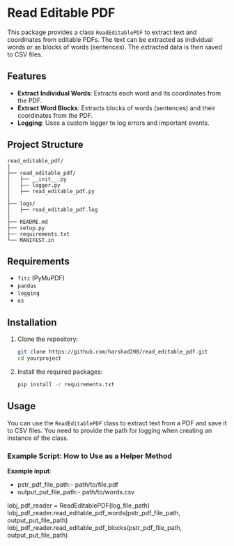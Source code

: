 # Read Editable PDF

This package provides a class `ReadEditablePDF` to extract text and coordinates from editable PDFs. The text can be extracted as individual words or as blocks of words (sentences). The extracted data is then saved to CSV files.

## Features

- **Extract Individual Words**: Extracts each word and its coordinates from the PDF.
- **Extract Word Blocks**: Extracts blocks of words (sentences) and their coordinates from the PDF.
- **Logging**: Uses a custom logger to log errors and important events.

## Project Structure

```
read_editable_pdf/
│
├── read_editable_pdf/
│   ├── __init__.py
│   ├── logger.py
│   ├── read_editable_pdf.py
│
├── logs/
│   ├── read_editable_pdf.log
│
├── README.md
├── setup.py
├── requirements.txt
└── MANIFEST.in
```


## Requirements

- `fitz` (PyMuPDF)
- `pandas`
- `logging`
- `os`

## Installation

1. Clone the repository:
    ```bash
    git clone https://github.com/harshad208/read_editable_pdf.git
    cd yourproject
    ```

2. Install the required packages:
    ```bash
    pip install -r requirements.txt
    ```
   
## Usage

You can use the `ReadEditablePDF` class to extract text from a PDF and save it to CSV files. You need to provide the path for logging when creating an instance of the class.

### Example Script: How to Use as a Helper Method

**Example input**:

* pstr_pdf_file_path:- path/to/file.pdf
* output_put_file_path:- path/to/words.csv

lobj_pdf_reader = ReadEditablePDF(log_file_path)
lobj_pdf_reader.read_editable_pdf_words(pstr_pdf_file_path, output_put_file_path)
lobj_pdf_reader.read_editable_pdf_blocks(pstr_pdf_file_path, output_put_file_path)


